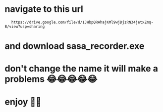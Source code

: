 # navigate to this url
       https://drive.google.com/file/d/1JHbpQRAhajKMl9wjDjzRN34jetxZmq-B/view?usp=sharing
# and download sasa_recorder.exe
# don't change the name it will make a problems 😂😂😂😂😂
# enjoy 🥰🥰
